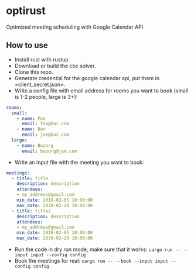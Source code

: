 # optirust

Optimized meeting scheduling with Google Calendar API

## How to use

- Install rust with rustup
- Download or build the cbc solver.
- Clone this repo.
- Generate credential for the google calendar api, put them in =client_secret.json=.
- Write a config file with email address for rooms you want to book (small is 1-2 people, large is 3+):
```yaml
rooms:
  small:
    - name: Foo
      email: foo@bar.com
    - name: Bar
      email: joe@baz.com
  large:
    - name: Bozorg
      email: bozorg@jam.com
```

- Write an input file with the meeting you want to book:
```yaml
meetings:
  - title: title
    description: description
    attendees:
    - my_address@gmail.com
    min_date: 2018-02-05 10:00:00
    max_date: 2030-02-20 18:00:00
  - title: title2
    description: description
    attendees:
    - my_address@gmail.com
    min_date: 2018-02-05 10:00:00
    max_date: 2030-02-20 18:00:00
```

- Run the code in dry run mode, make sure that it works: `cargo run -- --input input --config config`
- Book the meetings for real: `cargo run -- --book --input input --config config`

